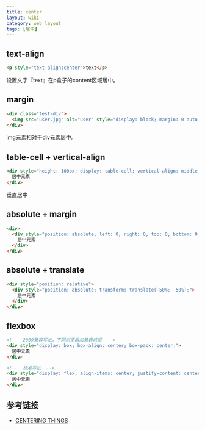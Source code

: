 ```yaml
---
title: center
layout: wiki
category: web layout
tags: [居中]
---
```



## text-align

```html
<p style="text-align:center">text</p>
```

设置文字『text』在p盒子的content区域居中。


## margin

```html
<div class="test-div">
  <img src="user.jpg" alt="user" style="display: block; margin: 0 auto;">
</div>
```

img元素相对于div元素居中。


## table-cell + vertical-align

```html
<div style="height: 100px; display: table-cell; vertical-align: middle;">
  居中元素
</div>
```

垂直居中

## absolute + margin

```html
<div>
  <div style="position: absolute; left: 0; right: 0; top: 0; bottom: 0; margin: auto;">
    居中元素
  </div>
</div>
```


## absolute + translate

```html
<div style="position: relative">
  <div style="position: absolute; transform: translate(-50%; -50%);">
    居中元素
  </div>
</div>
```


## flexbox

```html
<!--  2009兼容写法，不同浏览器加兼容前缀  -->
<div style="display: box; box-align: center; box-pack: center;">
  居中元素
</div>

<!--  标准写法  -->
<div style="display: flex; align-items: center; justify-content: center;">
  居中元素
</div>
```



## 参考链接

* [CENTERING THINGS](https://www.w3.org/Style/Examples/007/center.en.html)
